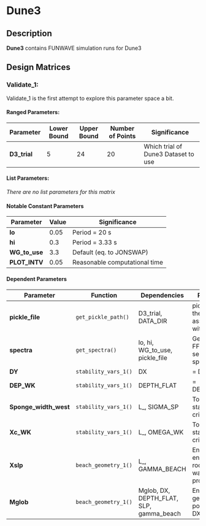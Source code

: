 # Dune3

## Description
**Dune3** contains FUNWAVE simulation runs for Dune3


## Design Matrices
### Validate_1: 
Validate_1 is the first attempt to explore this parameter space a bit.
#### Ranged Parameters:
| Parameter | Lower Bound| Upper Bound | Number of Points | Significance
|---|---|---|---|---|
|**D3_trial** | 5 | 24 | 20 | Which trial of Dune3 Dataset to use | 

#### List Parameters:
*There are no list parameters for this matrix*

#### Notable Constant Parameters
| Parameter | Value | Significance |
|---|---|---|
|**lo** | 0.05 | Period = 20 s|
|**hi** | 0.3 | Period = 3.33 s|
|**WG_to_use**| 3.3 | Default (eq. to JONSWAP)|
|**PLOT_INTV**| 0.05 | Reasonable computational time|


#### Dependent Parameters
| Parameter | Function | Dependencies | Rationale | 
|---|---|---|---|
| **pickle_file** | `get_pickle_path()`   | D3_trial, DATA_DIR | pickle file for the data associated with D3Trial |
| **spectra** | `get_spectra()`   | lo, hi, WG_to_use, pickle_file | Gets the FFT, time series spectra |
| **DY** | `stability_vars_1()` | DX | = DX | 
| **DEP_WK** | `stability_vars_1()` | DEPTH_FLAT | = DEPTH_FLAT | 
| **Sponge_width_west** | `stability_vars_1()` | L_, SIGMA_SP  | Torres 2022 stability criteria | 
| **Xc_WK** | `stability_vars_1()` | L_, OMEGA_WK | Torres 2022 stability criteria | 
|**Xslp** | `beach_geometry_1()` | L_, GAMMA_BEACH| Ensure enough flat room for wave propagation|
|**Mglob** | `beach_geometry_1()` | Mglob, DX, DEPTH_FLAT, SLP, gamma_beach| Ensure geometry is possible for DX |
